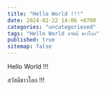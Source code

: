 ```yaml
---
title: "Hello World !!!"
date: 2024-02-22 14:06 +0700
categories: "uncategoriesed"
tags: "Hello World สวัสดี ชาวโลก"
published: true
sitemap: false
---
```


Hello World !!!

สวัสดีชาวโลก !!!